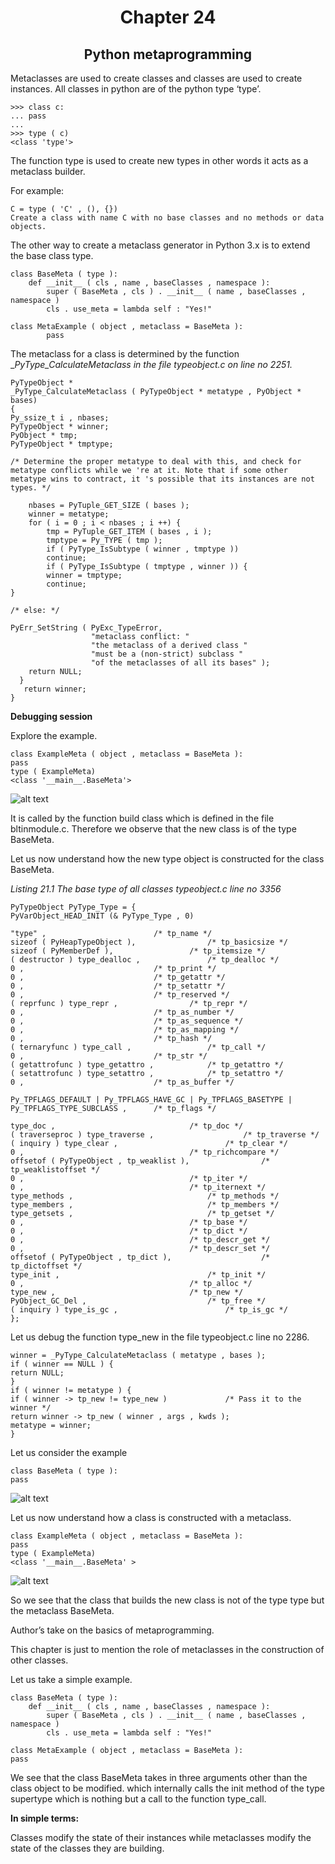 <h1 align="center"> Chapter  24  </h1>
 
<h2 align="center"> Python metaprogramming  </h2>

Metaclasses are used to create classes and classes are used to create instances. All classes in python are of the python type ‘type’.

```
>>> class c:
... pass
...
>>> type ( c)
<class 'type'>
```

The function type is used to create new types in other words it acts as a metaclass builder.

For example:

```
C = type ( 'C' , (), {})
Create a class with name C with no base classes and no methods or data
objects.
```

The other way to create a metaclass generator in Python 3.x is to extend the base class type.

```
class BaseMeta ( type ):
	def __init__ ( cls , name , baseClasses , namespace ):
		super ( BaseMeta , cls ) . __init__ ( name , baseClasses , namespace )
		cls . use_meta = lambda self : "Yes!"

class MetaExample ( object , metaclass = BaseMeta ):
		pass
```

The metaclass for a class is determined by the function __PyType_CalculateMetaclass in the file typeobject.c on line no 2251._

```
PyTypeObject *
_PyType_CalculateMetaclass ( PyTypeObject * metatype , PyObject * bases)
{
Py_ssize_t i , nbases;
PyTypeObject * winner;
PyObject * tmp;
PyTypeObject * tmptype;

/* Determine the proper metatype to deal with this, and check for metatype conflicts while we 're at it. Note that if some other metatype wins to contract, it 's possible that its instances are not types. */

	nbases = PyTuple_GET_SIZE ( bases );
	winner = metatype;
	for ( i = 0 ; i < nbases ; i ++) {
		tmp = PyTuple_GET_ITEM ( bases , i );
		tmptype = Py_TYPE ( tmp );
		if ( PyType_IsSubtype ( winner , tmptype ))
		continue;
		if ( PyType_IsSubtype ( tmptype , winner )) {
		winner = tmptype;
		continue;
}

/* else: */

PyErr_SetString ( PyExc_TypeError,
				  "metaclass conflict: "
				  "the metaclass of a derived class "
				  "must be a (non-strict) subclass "
				  "of the metaclasses of all its bases" );
	return NULL;
  }
   return winner;
}
```

**Debugging session**

Explore the example.

```
class ExampleMeta ( object , metaclass = BaseMeta ):
pass
type ( ExampleMeta)
<class '__main__.BaseMeta'>
```
![alt text](./Images/screenshot1.jpg)

It is called by the function build class which is defined in the file bltinmodule.c. Therefore we observe that the new class is of the type BaseMeta.

Let us now understand how the new type object is constructed for the class BaseMeta.

_Listing 21.1 The base type of all classes typeobject.c line no 3356_

```
PyTypeObject PyType_Type = {
PyVarObject_HEAD_INIT (& PyType_Type , 0)

"type" , 						/* tp_name */
sizeof ( PyHeapTypeObject ), 				/* tp_basicsize */
sizeof ( PyMemberDef ), 				/* tp_itemsize */
( destructor ) type_dealloc , 				/* tp_dealloc */
0 , 							/* tp_print */
0 , 							/* tp_getattr */
0 , 							/* tp_setattr */
0 , 							/* tp_reserved */
( reprfunc ) type_repr , 				/* tp_repr */
0 , 							/* tp_as_number */
0 , 							/* tp_as_sequence */
0 , 							/* tp_as_mapping */
0 , 							/* tp_hash */
( ternaryfunc ) type_call , 				/* tp_call */
0 , 							/* tp_str */
( getattrofunc ) type_getattro , 			/* tp_getattro */
( setattrofunc ) type_setattro , 			/* tp_setattro */
0 , 							/* tp_as_buffer */

Py_TPFLAGS_DEFAULT | Py_TPFLAGS_HAVE_GC | Py_TPFLAGS_BASETYPE | Py_TPFLAGS_TYPE_SUBCLASS , 		/* tp_flags */

type_doc , 								/* tp_doc */
( traverseproc ) type_traverse , 					/* tp_traverse */
( inquiry ) type_clear , 						/* tp_clear */
0 , 									/* tp_richcompare */
offsetof ( PyTypeObject , tp_weaklist ), 				/* tp_weaklistoffset */
0 , 									/* tp_iter */
0 , 									/* tp_iternext */
type_methods , 								/* tp_methods */
type_members , 								/* tp_members */
type_getsets , 								/* tp_getset */
0 , 									/* tp_base */
0 , 									/* tp_dict */
0 , 									/* tp_descr_get */
0 , 									/* tp_descr_set */
offsetof ( PyTypeObject , tp_dict ), 					/* tp_dictoffset */
type_init , 								/* tp_init */
0 , 									/* tp_alloc */
type_new , 								/* tp_new */
PyObject_GC_Del , 							/* tp_free */
( inquiry ) type_is_gc , 						/* tp_is_gc */
};
```

Let us debug the function type_new in the file typeobject.c line no 2286.

```
winner = _PyType_CalculateMetaclass ( metatype , bases );
if ( winner == NULL ) {
return NULL;
}
if ( winner != metatype ) {
if ( winner -> tp_new != type_new ) 			/* Pass it to the winner */
return winner -> tp_new ( winner , args , kwds );
metatype = winner;
}
```

Let us consider the example

```
class BaseMeta ( type ):
pass
```

![alt text](./Images/screenshot2.jpg)

Let us now understand how a class is constructed with a metaclass.

```
class ExampleMeta ( object , metaclass = BaseMeta ):
pass
type ( ExampleMeta)
<class '__main__.BaseMeta' >
```

![alt text](./Images/screenshot3.jpg)

So we see that the class that builds the new class is not of the type type but the metaclass BaseMeta.

Author’s take on the basics of metaprogramming.

This chapter is just to mention the role of metaclasses in the construction of other classes.

Let us take a simple example.

```
class BaseMeta ( type ):
	def __init__ ( cls , name , baseClasses , namespace ):
		super ( BaseMeta , cls ) . __init__ ( name , baseClasses , namespace )
		cls . use_meta = lambda self : "Yes!"

class MetaExample ( object , metaclass = BaseMeta ):
pass
```

We see that the class BaseMeta takes in three arguments other than the class object to be modified. which internally calls the init method of the type supertype which is nothing but a call to the function type_call.

**In simple terms:**

Classes modify the state of their instances while metaclasses modify the state of the classes they are building.
